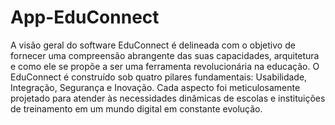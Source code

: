 # App-EduConnect

A visão geral do software EduConnect  é delineada com o objetivo de fornecer uma compreensão abrangente das suas capacidades, 
arquitetura e como ele se propõe a ser uma ferramenta revolucionária na educação. 
O EduConnect é construído sob quatro pilares fundamentais: Usabilidade, Integração, Segurança e Inovação. 
Cada aspecto foi meticulosamente projetado para atender às necessidades dinâmicas de escolas e instituições de treinamento em um mundo digital em constante evolução.

